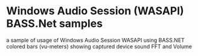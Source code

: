# Windows Audio Session (WASAPI) BASS.Net samples

a sample of usage of Windows Audio Session WASAPI using BASS.NET
colored bars (vu-meters) showing captured device sound FFT and Volume
